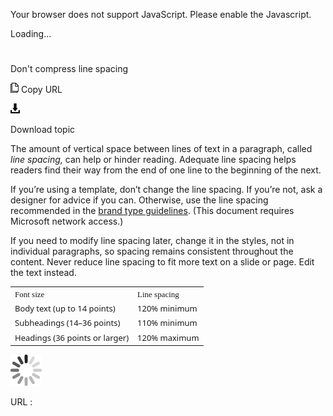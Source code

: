 Your browser does not support JavaScript. Please enable the Javascript.

Loading...

# 

Don't compress line spacing

![Copy URL](dont-compress-line-spacing_files/Copy.png)
Copy URL

![Download](dont-compress-line-spacing_files/Download.png)

Download topic

The amount of vertical space between lines of text in a paragraph, called *line spacing,*
can help or hinder reading. Adequate line spacing helps readers
find their way from the end of one line to the beginning of the next. 

If
you’re using a template, don’t change the line spacing. If you’re
not, ask a designer for advice if you can. Otherwise, use the line
spacing recommended in the [](https://microsoft.sharepoint.com/teams/BrandCentral/Guidelines/Microsoft_Brand_Guidelines_Oct2014.pdf)[brand type guidelines](https://microsoft.sharepoint.com/teams/BrandCentral/Guidelines/Microsoft_type_guidelines.pdf "Type guidelines on Brand Central"). (This document requires Microsoft network access.)

If you
need to modify line spacing later, change it in the styles, not in
individual paragraphs, so spacing remains consistent throughout
the content. Never reduce line spacing to fit more text on a slide or page. Edit the text instead.

<table>
<tbody>
<tr class="odd">
<td><span style="font-family:Segoe UI Semibold;font-size:small;">Font size</span></td>
<td><span style="font-family:Segoe UI Semibold;font-size:small;">Line spacing</span></td>
</tr>
<tr class="even">
<td><div>
<div>
<span style="font-family:Segoe UI;font-size:small;">Body text (up to 14 points)</span>
</div>
</div></td>
<td><div>
<div>
<span style="font-family:Segoe UI;font-size:small;">120% minimum</span>
</div>
</div></td>
</tr>
<tr class="odd">
<td><div>
<span style="font-family:Segoe UI;font-size:small;">Subheadings (14–36 points)</span>
</div></td>
<td><div>
<span style="font-family:Segoe UI;font-size:small;">110% minimum</span>
</div></td>
</tr>
<tr class="even">
<td><div>
<span style="font-family:Segoe UI;font-size:small;">Headings (36 points or larger)</span>
</div></td>
<td><div>
<span style="font-family:Segoe UI;font-size:small;">120% maximum</span>
</div></td>
</tr>
</tbody>
</table>

![In progress](dont-compress-line-spacing_files/activity-large.gif)

URL :
